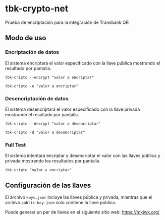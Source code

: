 # tbk-crypto-net
Prueba de encriptación para la integración de Transbank QR

## Modo de uso

### Encriptación de datos

El sistema encriptará el valor especificado con la llave pública mostrando el resultado por pantalla.
```
tbk-cripto --encrypt "valor a encriptar"
```
```
tbk-cripto -e "valor a encriptar"
```

### Desencriptación de datos

El sistema desencriptará el valor especificado con la llave privada mostrando el resultado por pantalla.
```
tbk-cripto --decrypt "valor a desencriptar"
```
```
tbk-cripto -d "valor a desencriptar"
```

### Full Test

El sistema intentará encriptar y desencriptar el valor con las llaves pública y privada mostrando los resultados por pantalla.
```
tbk-cripto "valor a encriptar"
```

## Configuración de las llaves
El archivo `keys.json` incluye las llaves pública y privada, mientras que el archivo `public-key.json` solo contiene la llave pública.

Puede generar un par de llaves en el siguiente sitio web:
https://mkjwk.org/
